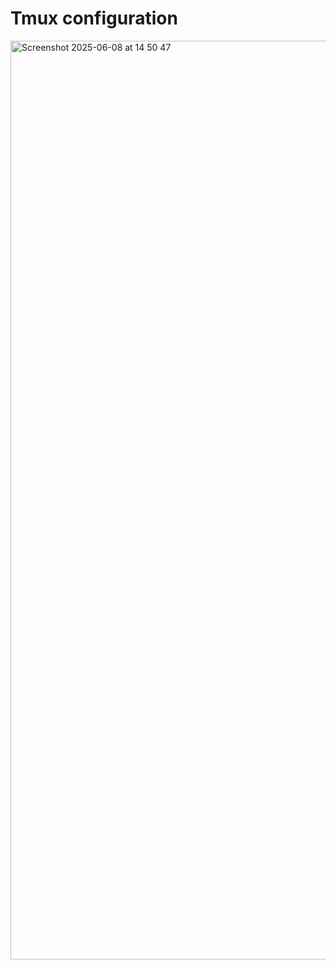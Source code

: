 # Tmux configuration

<img width="1470" alt="Screenshot 2025-06-08 at 14 50 47" src="https://github.com/user-attachments/assets/a04825d7-cce2-460d-8852-746d8adba0c5" />
